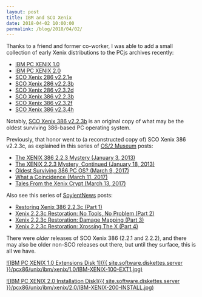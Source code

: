 ```yaml
---
layout: post
title: IBM and SCO Xenix
date: 2018-04-02 10:00:00
permalink: /blog/2018/04/02/
---
```


Thanks to a friend and former co-worker, I was able to add a small collection of early Xenix distributions to the PCjs
archives recently:

- [IBM PC XENIX 1.0](/software/pcx86/sys/unix/ibm/xenix/1.0/)
- [IBM PC XENIX 2.0](/software/pcx86/sys/unix/ibm/xenix/2.0/)
- [SCO Xenix 286 v2.2.1e](/software/pcx86/sys/unix/sco/xenix/286/2.2.1e/)
- [SCO Xenix 286 v2.2.3b](/software/pcx86/sys/unix/sco/xenix/286/2.2.3b/)
- [SCO Xenix 286 v2.3.2d](/software/pcx86/sys/unix/sco/xenix/286/2.3.2d/)
- [SCO Xenix 386 v2.2.3b](/software/pcx86/sys/unix/sco/xenix/386/2.2.3b/)
- [SCO Xenix 386 v2.3.2f](/software/pcx86/sys/unix/sco/xenix/386/2.3.2f/)
- [SCO Xenix 386 v2.3.4h](/software/pcx86/sys/unix/sco/xenix/386/2.3.4h/)

Notably, [SCO Xenix 386 v2.2.3b](/software/pcx86/sys/unix/sco/xenix/386/2.2.3b/) is an original copy of what may be the oldest
surviving 386-based PC operating system.

Previously, that honor went to (a reconstructed copy of) SCO Xenix 386 v2.2.3c, as explained in this series of
[OS/2 Museum](http://www.os2museum.com/) posts:

- [The XENIX 386 2.2.3 Mystery (January 3, 2013)](http://www.os2museum.com/wp/the-xenix-386-2-2-3-mystery/)
- [The XENIX 2.2.3 Mystery, Continued (January 18, 2013)](http://www.os2museum.com/wp/the-xenix-2-2-3-mystery-continued/)
- [Oldest Surviving 386 PC OS? (March 9, 2017)](http://www.os2museum.com/wp/oldest-surviving-386-pc-os/)
- [What a Coincidence (March 11, 2017)](http://www.os2museum.com/wp/what-a-coincidence/)
- [Tales From the Xenix Crypt (March 13, 2017)](http://www.os2museum.com/wp/tales-from-the-xenix-crypt/)

Also see this series of [SoylentNews](https://soylentnews.org/) posts:

- [Restoring Xenix 386 2.2.3c (Part 1)](https://soylentnews.org/article.pl?sid=17/03/03/1620222)
- [Xenix 2.2.3c Restoration: No Tools, No Problem (Part 2)](https://soylentnews.org/article.pl?sid=17/03/07/1632251)
- [Xenix 2.2.3c Restoration: Damage Mapping (Part 3)](https://soylentnews.org/article.pl?sid=17/03/11/2014253)
- [Xenix 2.2.3c Restoration: Xrossing The X (Part 4)](https://soylentnews.org/article.pl?sid=17/03/13/086250)

There were *older* releases of SCO Xenix 386 (2.2.1 and 2.2.2), and there may also be older non-SCO releases out there,
but until they surface, this is all we have.
 
[![IBM PC XENIX 1.0 Extensions Disk 1]({{ site.software.diskettes.server }}/pcx86/unix/ibm/xenix/1.0/IBM-XENIX-100-EXT1.jpg)](/software/pcx86/sys/unix/ibm/xenix/1.0/)

[![IBM PC XENIX 2.0 Installation Disk]({{ site.software.diskettes.server }}/pcx86/unix/ibm/xenix/2.0/IBM-XENIX-200-INSTALL.jpg)](/software/pcx86/sys/unix/ibm/xenix/2.0/)
